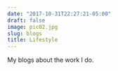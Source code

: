 ```yaml
---
date: "2017-10-31T22:27:21-05:00"
draft: false
image: pic02.jpg
slug: blogs
title: Lifestyle
---
```


My blogs about the work I do.